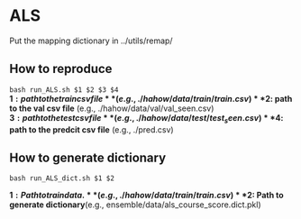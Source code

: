 # ALS

Put the mapping dictionary in ../utils/remap/

## How to reproduce 
`bash run_ALS.sh $1 $2 $3 $4`  
**$1: path to the train csv file** (e.g., ./hahow/data/train/train.csv)  
**$2: path to the val csv file** (e.g., ./hahow/data/val/val_seen.csv)   
**$3: path to the test csv file** (e.g., ./hahow/data/test/test_seen.csv)   
**$4: path to the predcit csv file** (e.g., ./pred.csv)   

## How to generate dictionary
`bash run_ALS_dict.sh $1 $2`

**$1: Path to train data.**(e.g., ./hahow/data/train/train.csv)  
**$2: Path to generate dictionary**(e.g., ensemble/data/als_course_score.dict.pkl)  
